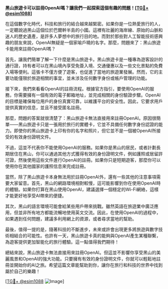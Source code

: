 **黑山旅遊卡可以註冊OpenAI嗎？讓我們一起探索這個有趣的問題！[[TG💪+ @esim1088](https://t.me/s/esim1088)]**

在這個數字化時代，科技和旅行的結合越來越緊密。如果你是一位熱愛旅行的人，一定聽說過黑山這個位於巴爾幹半島的小國。這裡有壯麗的海岸線、原始的山脈和迷人的歷史遺產，是許多人夢想中的旅行目的地。而對於那些對人工智能技術感興趣的朋友來說，OpenAI無疑是一個家喻戶曉的名字。那麼，問題來了：黑山旅遊卡能用來註冊OpenAI嗎？

首先，讓我們簡單了解一下什麼是黑山旅遊卡。黑山旅遊卡是一種專為遊客設計的通行證，持有者可以在黑山境內享受免簽入境、交通優惠以及一些文化景點的免費入場等便利。這張卡不僅方便了遊客，也促進了當地的旅遊業發展。然而，它的主要功能僅限於旅遊相關的事宜，並未涉及任何數字身份或帳戶管理的功能。

接下來，我們來看看OpenAI的註冊流程。根據官方指引，要使用OpenAI的服務，你需要擁有一個有效的電子郵箱地址，並完成相關的身份驗證步驟。OpenAI的目標是確保每位用戶的身份真實可靠，以維護平台的安全性。因此，它要求用戶提供真實的信息，並且不接受匿名註冊。

那麼，問題的答案就很清楚了：黑山旅遊卡無法直接用來註冊OpenAI。原因很簡單——黑山旅遊卡只是一張用於旅行的實體卡，它並不具備任何數字身份認證的能力。即使你的黑山旅遊卡上印有你的名字和照片，但它並不是一個被OpenAI所接受的有效身份證明文件。

不過，這並不代表你不能使用OpenAI的服務。如果你是黑山的居民，或者計劃長期居住在黑山，你可以通過其他方式獲得有效的身份證明文件，例如護照或居留許可證，然後使用這些文件進行OpenAI的註冊。如果你只是短期遊客，那麼你可以使用你在其他國家的護照信息來完成註冊。

當然，除了黑山旅遊卡本身無法用於註冊OpenAI外，還有一些其他的注意事項需要大家留意。首先，黑山的網路環境相對較慢，這可能影響到你在使用OpenAI時的體驗。如果你打算在黑山使用OpenAI，建議選擇一個穩定的Wi-Fi網絡，這樣才能更好地享受AI帶來的便捷。

其次，黑山的語言環境可能會給某些用戶帶來挑戰。雖然英語在旅遊業中廣泛應用，但並非所有地方都能流暢地使用英文交流。因此，在使用OpenAI的過程中，如果遇到任何問題，建議多利用網上的資源，或者尋求當地的幫助。

最後，值得一提的是，隨著科技的不斷進步，未來或許會出現更多將旅遊與數字技術相結合的可能性。也許有一天，黑山旅遊卡真的能夠與OpenAI產生某種聯繫，為遊客提供更加智能化的旅行體驗。這一點值得我們期待！

總結來說，黑山旅遊卡無法直接用來註冊OpenAI。但這並不影響你享受黑山的美麗風景和OpenAI的強大功能。只要擁有有效的身份證明文件，你就可以輕鬆地註冊並開始你的AI之旅。希望這篇文章能幫助到你，讓你在旅行和科技的世界中找到屬於自己的樂趣！

[[TG💪+ @esim1088](https://t.me/s/esim1088) ![Image](https://i.postimg.cc/4NQfJmqS/Snipaste-2025-05-13-00-14-12.png)]